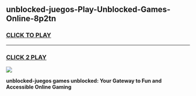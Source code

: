 
## unblocked-juegos-Play-Unblocked-Games-Online-8p2tn
<h3>
<a href="https://premium76.site?title=unblocked-juegos&ref=25A">CLICK TO PLAY</a></h3>
<hr>

<h3>
<a href="https://premium76.site?title=unblocked-juegos&ref=25A">CLICK 2 PLAY</a>
  
</h3>

<a href="https://premium76.site?title=unblocked-juegos&ref=25A"><img src="https://clearcache.store/games.png"></a>


**unblocked-juegos games unblocked: Your Gateway to Fun and Accessible Online Gaming**

